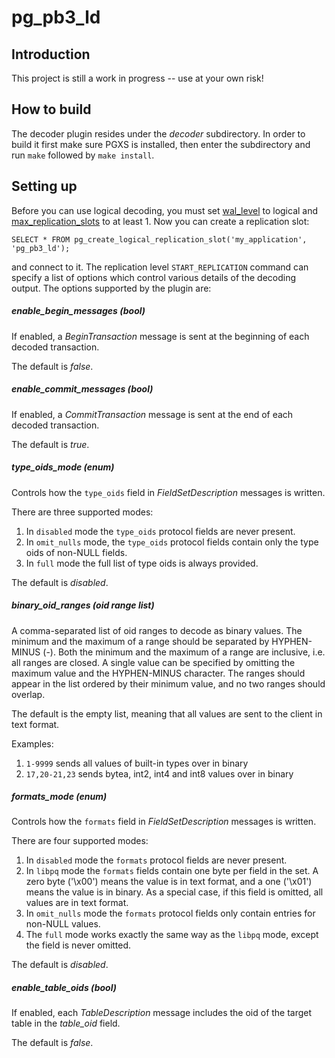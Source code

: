pg\_pb3\_ld
===========

Introduction
------------

This project is still a work in progress -- use at your own risk!

How to build
------------

The decoder plugin resides under the *decoder* subdirectory.  In order to build
it first make sure PGXS is installed, then enter the subdirectory and run
`make` followed by `make install`.

Setting up
----------

Before you can use logical decoding, you must set
[wal\_level](https://www.postgresql.org/docs/current/static/runtime-config-wal.html#GUC-WAL-LEVEL)
to logical and
[max\_replication\_slots](https://www.postgresql.org/docs/current/static/runtime-config-replication.html#GUC-MAX-REPLICATION-SLOTS)
to at least 1.  Now you can create a replication slot:

```
SELECT * FROM pg_create_logical_replication_slot('my_application', 'pg_pb3_ld');
```

and connect to it.  The replication level `START_REPLICATION` command can
specify a list of options which control various details of the decoding output.
The options supported by the plugin are:

##### enable\_begin\_messages (*bool*)

If enabled, a *BeginTransaction* message is sent at the beginning of each
decoded transaction.

The default is *false*.

##### enable\_commit\_messages (*bool*)

If enabled, a *CommitTransaction* message is sent at the end of each decoded
transaction.

The default is *true*.

##### type\_oids\_mode (*enum*)

Controls how the `type_oids` field in *FieldSetDescription* messages is written.

There are three supported modes:

  1. In `disabled` mode the `type_oids` protocol fields are never present.
  2. In `omit_nulls` mode, the `type_oids` protocol fields contain only the
  type oids of non-NULL fields.
  3. In `full` mode the full list of type oids is always provided.

The default is *disabled*.

##### binary\_oid\_ranges (*oid range list*)

A comma-separated list of oid ranges to decode as binary values.  The minimum
and the maximum of a range should be separated by HYPHEN-MINUS (-).  Both the
minimum and the maximum of a range are inclusive, i.e. all ranges are closed.
A single value can be specified by omitting the maximum value and the
HYPHEN-MINUS character.  The ranges should appear in the list ordered by their
minimum value, and no two ranges should overlap.

The default is the empty list, meaning that all values are sent to the client
in text format.

Examples:

  1. `1-9999` sends all values of built-in types over in binary
  2. `17,20-21,23` sends bytea, int2, int4 and int8 values over in binary

##### formats\_mode (*enum*)

Controls how the `formats` field in *FieldSetDescription* messages is written.

There are four supported modes:

  1. In `disabled` mode the `formats` protocol fields are never present.
  2. In `libpq` mode the `formats` fields contain one byte per field in the
  set.  A zero byte ('\x00') means the value is in text format, and a one
  ('\x01') means the value is in binary.  As a special case, if this field is
  omitted, all values are in text format.
  3. In `omit_nulls` mode the `formats` protocol fields only contain entries for
  non-NULL values.
  4. The `full` mode works exactly the same way as the `libpq` mode, except the
  field is never omitted.

The default is *disabled*.

##### enable\_table\_oids (*bool*)

If enabled, each *TableDescription* message includes the oid of the target
table in the *table_oid* field.

The default is *false*.

